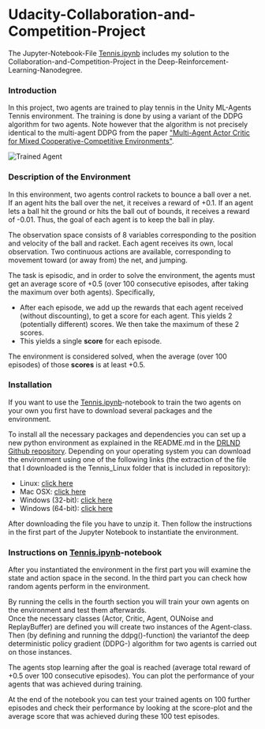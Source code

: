 [//]: # (Image References)

[image1]: https://user-images.githubusercontent.com/10624937/42135623-e770e354-7d12-11e8-998d-29fc74429ca2.gif "Trained Agent"
[image2]: https://user-images.githubusercontent.com/10624937/42135622-e55fb586-7d12-11e8-8a54-3c31da15a90a.gif "Soccer"


# Udacity-Collaboration-and-Competition-Project

The Jupyter-Notebook-File [Tennis.ipynb](Tennis.ipynb) includes my solution to the Collaboration-and-Competition-Project in the Deep-Reinforcement-Learning-Nanodegree.

### Introduction

In this project, two agents are trained to play tennis in the Unity ML-Agents Tennis environment. The training is done by using a variant of the DDPG algorithm for two agents. Note however that the algorithm is not precisely identical to the multi-agent DDPG from the paper ["Multi-Agent Actor Critic for Mixed Cooperative-Competitive Environments"](https://arxiv.org/pdf/1706.02275.pdf).

![Trained Agent][image1]

### Description of the Environment

In this environment, two agents control rackets to bounce a ball over a net. If an agent hits the ball over the net, it receives a reward of +0.1.  If an agent lets a ball hit the ground or hits the ball out of bounds, it receives a reward of -0.01.  Thus, the goal of each agent is to keep the ball in play.

The observation space consists of 8 variables corresponding to the position and velocity of the ball and racket. Each agent receives its own, local observation.  Two continuous actions are available, corresponding to movement toward (or away from) the net, and jumping. 

The task is episodic, and in order to solve the environment, the agents must get an average score of +0.5 (over 100 consecutive episodes, after taking the maximum over both agents). Specifically,

- After each episode, we add up the rewards that each agent received (without discounting), to get a score for each agent. This yields 2 (potentially different) scores. We then take the maximum of these 2 scores.
- This yields a single **score** for each episode.

The environment is considered solved, when the average (over 100 episodes) of those **scores** is at least +0.5.

### Installation

If you want to use the [Tennis.ipynb](Tennis.ipynb)-notebook to train the two agents on your own you first have to download several packages and the environment.

To install all the necessary packages and dependencies you can set up a new python environment as explained in the README.md in the [DRLND Github repository](https://github.com/udacity/deep-reinforcement-learning#dependencies).
Depending on your operating system you can download the environment using one of the following links (the extraction of the file that I downloaded is the Tennis_Linux folder that is included in repository):

* Linux: [click here](https://s3-us-west-1.amazonaws.com/udacity-drlnd/P3/Tennis/Tennis_Linux.zip)
* Mac OSX: [click here](https://s3-us-west-1.amazonaws.com/udacity-drlnd/P3/Tennis/Tennis.app.zip)
* Windows (32-bit): [click here](https://s3-us-west-1.amazonaws.com/udacity-drlnd/P3/Tennis/Tennis_Windows_x86.zip)
* Windows (64-bit): [click here](https://s3-us-west-1.amazonaws.com/udacity-drlnd/P3/Tennis/Tennis_Windows_x86_64.zip)

After downloading the file you have to unzip it. Then follow the instructions in the first part of the Jupyter Notebook to instantiate the environment. 

### Instructions on [Tennis.ipynb](Tennis.ipynb)-notebook

After you instantiated the environment in the first part you will examine the state and action space in the second. In the third part you can check how random agents perform in the environment.

By running the cells in the fourth section you will train your own agents on the environment and test them afterwards.  
Once the necessary classes (Actor, Critic, Agent, OUNoise and ReplayBuffer) are defined you will create two instances of the Agent-class. Then (by defining and running the ddpg()-function) the variantof the deep deterministic policy gradient (DDPG-) algorithm for two agents is carried out on those instances. 

The agents stop learning after the goal is reached (average total reward of +0.5 over 100 consecutive episodes). You can plot the performance of your agents that was achieved during training.

At the end of the notebook you can test your trained agents on 100 further episodes and check their performance by looking at the score-plot and the average score that was achieved during these 100 test episodes.
